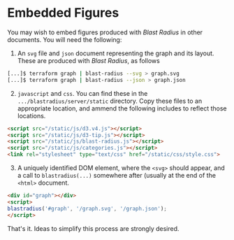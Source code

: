 # Embedded Figures

You may wish to embed figures produced with *Blast Radius* in other documents. You will need the following:

 1. An `svg` file and `json` document representing the graph and its layout. These are produced with *Blast Radius*, as follows

````bash
[...]$ terraform graph | blast-radius --svg > graph.svg
[...]$ terraform graph | blast-radius --json > graph.json
````

  2. `javascript` and `css`. You can find these in the `.../blastradius/server/static` directory. Copy these files to an appropriate location, and ammend the following includes to reflect those locations.

  ````html
<script src="/static/js/d3.v4.js"></script>
<script src="/static/js/d3-tip.js"></script>
<script src="/static/js/blast-radius.js"></script>
<script src="/static/js/categories.js"></script>
<link rel="stylesheet" type="text/css" href="/static/css/style.css">
  ````

  3. A uniquely identified DOM element, where the `<svg>` should appear, and a call to `blastradius(...)` somewhere after (usually at the end of the `<html>` document. 

  ````html
<div id="graph"></div> 
<script>
blastradius('#graph', '/graph.svg', '/graph.json');
</script>
````

That's it. Ideas to simplify this process are strongly desired. 